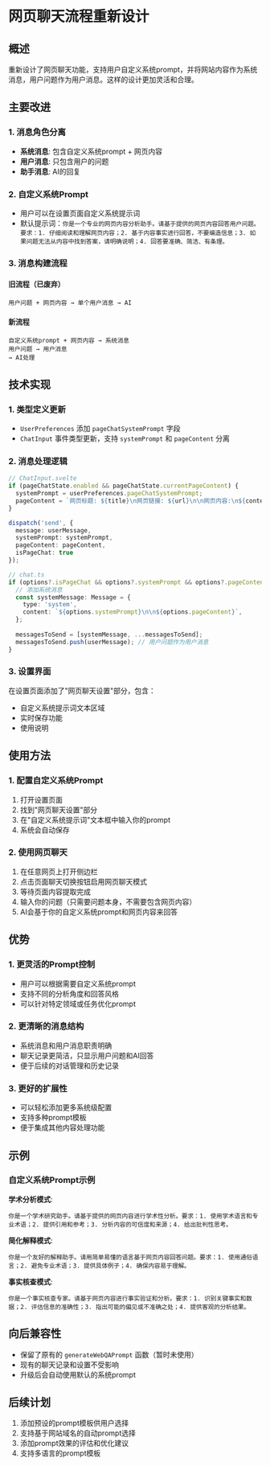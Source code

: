 # 网页聊天流程重新设计

## 概述

重新设计了网页聊天功能，支持用户自定义系统prompt，并将网站内容作为系统消息，用户问题作为用户消息。这样的设计更加灵活和合理。

## 主要改进

### 1. 消息角色分离
- **系统消息**: 包含自定义系统prompt + 网页内容
- **用户消息**: 只包含用户的问题
- **助手消息**: AI的回复

### 2. 自定义系统Prompt
- 用户可以在设置页面自定义系统提示词
- 默认提示词：`你是一个专业的网页内容分析助手。请基于提供的网页内容回答用户问题。要求：1. 仔细阅读和理解网页内容；2. 基于内容事实进行回答，不要编造信息；3. 如果问题无法从内容中找到答案，请明确说明；4. 回答要准确、简洁、有条理。`

### 3. 消息构建流程

#### 旧流程（已废弃）
```
用户问题 + 网页内容 → 单个用户消息 → AI
```

#### 新流程
```
自定义系统prompt + 网页内容 → 系统消息
用户问题 → 用户消息
→ AI处理
```

## 技术实现

### 1. 类型定义更新
- `UserPreferences` 添加 `pageChatSystemPrompt` 字段
- `ChatInput` 事件类型更新，支持 `systemPrompt` 和 `pageContent` 分离

### 2. 消息处理逻辑
```typescript
// ChatInput.svelte
if (pageChatState.enabled && pageChatState.currentPageContent) {
  systemPrompt = userPreferences.pageChatSystemPrompt;
  pageContent = `网页标题: ${title}\n网页链接: ${url}\n\n网页内容:\n${content}`;
}

dispatch('send', {
  message: userMessage,
  systemPrompt: systemPrompt,
  pageContent: pageContent,
  isPageChat: true
});
```

```typescript
// chat.ts
if (options?.isPageChat && options?.systemPrompt && options?.pageContent) {
  // 添加系统消息
  const systemMessage: Message = {
    type: 'system',
    content: `${options.systemPrompt}\n\n${options.pageContent}`,
  };
  
  messagesToSend = [systemMessage, ...messagesToSend];
  messagesToSend.push(userMessage); // 用户问题作为用户消息
}
```

### 3. 设置界面
在设置页面添加了"网页聊天设置"部分，包含：
- 自定义系统提示词文本区域
- 实时保存功能
- 使用说明

## 使用方法

### 1. 配置自定义系统Prompt
1. 打开设置页面
2. 找到"网页聊天设置"部分
3. 在"自定义系统提示词"文本框中输入你的prompt
4. 系统会自动保存

### 2. 使用网页聊天
1. 在任意网页上打开侧边栏
2. 点击页面聊天切换按钮启用网页聊天模式
3. 等待页面内容提取完成
4. 输入你的问题（只需要问题本身，不需要包含网页内容）
5. AI会基于你的自定义系统prompt和网页内容来回答

## 优势

### 1. 更灵活的Prompt控制
- 用户可以根据需要自定义系统prompt
- 支持不同的分析角度和回答风格
- 可以针对特定领域或任务优化prompt

### 2. 更清晰的消息结构
- 系统消息和用户消息职责明确
- 聊天记录更简洁，只显示用户问题和AI回答
- 便于后续的对话管理和历史记录

### 3. 更好的扩展性
- 可以轻松添加更多系统级配置
- 支持多种prompt模板
- 便于集成其他内容处理功能

## 示例

### 自定义系统Prompt示例

**学术分析模式**:
```
你是一个学术研究助手。请基于提供的网页内容进行学术性分析。要求：1. 使用学术语言和专业术语；2. 提供引用和参考；3. 分析内容的可信度和来源；4. 给出批判性思考。
```

**简化解释模式**:
```
你是一个友好的解释助手。请用简单易懂的语言基于网页内容回答问题。要求：1. 使用通俗语言；2. 避免专业术语；3. 提供具体例子；4. 确保内容易于理解。
```

**事实核查模式**:
```
你是一个事实核查专家。请基于网页内容进行事实验证和分析。要求：1. 识别关键事实和数据；2. 评估信息的准确性；3. 指出可能的偏见或不准确之处；4. 提供客观的分析结果。
```

## 向后兼容性

- 保留了原有的 `generateWebQAPrompt` 函数（暂时未使用）
- 现有的聊天记录和设置不受影响
- 升级后会自动使用默认的系统prompt

## 后续计划

1. 添加预设的prompt模板供用户选择
2. 支持基于网站域名的自动prompt选择
3. 添加prompt效果的评估和优化建议
4. 支持多语言的prompt模板
